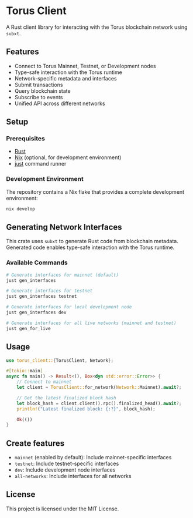 # Torus Client

A Rust client library for interacting with the Torus blockchain network using `subxt`.

## Features

- Connect to Torus Mainnet, Testnet, or Development nodes
- Type-safe interaction with the Torus runtime
- Network-specific metadata and interfaces
- Submit transactions
- Query blockchain state
- Subscribe to events
- Unified API across different networks

## Setup

### Prerequisites

- [Rust](https://rustup.rs/)
- [Nix](https://nixos.org/) (optional, for development environment)
- [just](https://github.com/casey/just) command runner

### Development Environment

The repository contains a Nix flake that provides a complete development environment:

```sh
nix develop
```

## Generating Network Interfaces

This crate uses `subxt` to generate Rust code from blockchain metadata. Generated code enables type-safe interaction with the Torus runtime.

### Available Commands

```sh
# Generate interfaces for mainnet (default)
just gen_interfaces

# Generate interfaces for testnet
just gen_interfaces testnet

# Generate interfaces for local development node
just gen_interfaces dev

# Generate interfaces for all live networks (mainnet and testnet)
just gen_for_live
```

## Usage

```rust
use torus_client::{TorusClient, Network};

#[tokio::main]
async fn main() -> Result<(), Box<dyn std::error::Error>> {
    // Connect to mainnet
    let client = TorusClient::for_network(Network::Mainnet).await?;

    // Get the latest finalized block hash
    let block_hash = client.client().rpc().finalized_head().await?;
    println!("Latest finalized block: {:?}", block_hash);

    Ok(())
}
```

## Create features

- `mainnet` (enabled by default): Include mainnet-specific interfaces
- `testnet`: Include testnet-specific interfaces
- `dev`: Include development node interfaces
- `all-networks`: Include interfaces for all networks

## License

This project is licensed under the MIT License.
